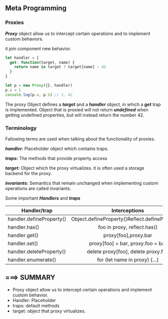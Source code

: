 ## Meta Programming

### Proxies
***Proxy*** object allow us to intercept certain operations and to implement custom behaviors.

it join component new behavior.

```js
let handler = {
  get: function(target, name) {
    return name in target ? target[name] : 42
  }
}

let p = new Proxy({}, handler)
p.a = 1
console.log(p.a, p.b) // 1, 42
```

The proxy Object defines a ***target*** and a ***handler*** object, in which a ***get*** trap is implemented. Object that is proxied will not return ***undefined*** when getting undefined properties, but will instead return the number 42.

### Terminology

Fallowing terms are used when talking about the functionality of proxies.

***handler:*** Placeholder object which contains traps.

***traps:*** The methods that provide property access

***target:*** Object which the proxy virtualizes. it is often used a storage backend for the proxy.

***invariants:*** Semantics that remain unchanged when implementing custom operations are called invariants.

Some important ***Handlers*** and ***traps***

| Handler/trap   |      Interceptions      |  Invariants |
|----------|:-------------:|------:|
| handler.defineProperty() |  Object.defineProperty()Reflect.defineProperty()|  |
| handler.has() |    foo in proxy, reflect.has()   |    |
| handler.get() | proxy[foo],proxy.bar |     |
| handler.set() | proxy[foo] = bar, proxy.foo = bar |     |
| handler.deleteProperty() | delete proxy[foo], delete proxy.foo |     |
| handler.enumerate() |for (let name in proxy) {...} |     |

## ===> SUMMARY
* Proxy object allow us to intercept certain operations and implement custom behavior.
* Handler: Placeholder
* traps: default methods
* target: object that proxy virtualizes.